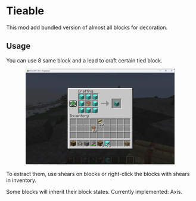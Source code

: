 # Tieable

This mod add bundled version of almost all blocks for decoration.

## Usage

You can use 8 same block and a lead to craft certain tied block.

<div align=center><img src="https://raw.githubusercontent.com/CodeOfArdonia/Tieable/refs/heads/master/img/1.webp" style="width:400px;text-align:center;" alt=""></img></div>

To extract them, use shears on blocks or right-click the blocks with shears in inventory.

Some blocks will inherit their block states. Currently implemented: Axis.